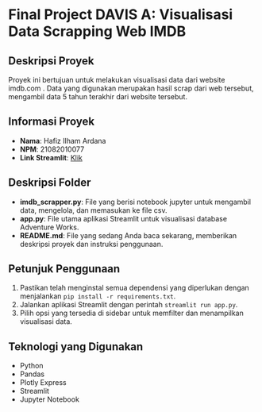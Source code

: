 # Final Project DAVIS A: Visualisasi Data Scrapping Web IMDB

## Deskripsi Proyek
Proyek ini bertujuan untuk melakukan visualisasi data dari website imdb.com . Data yang digunakan merupakan hasil scrap dari web tersebut, mengambil data 5 tahun terakhir dari website tersebut.

## Informasi Proyek
- **Nama**: Hafiz Ilham Ardana
- **NPM**: 21082010077
- **Link Streamlit**: <a href="https://hafizilhamardana077-imdb-viz.streamlit.app">Klik</a>

## Deskripsi Folder
- **imdb_scrapper.py**: File yang berisi notebook jupyter untuk mengambil data, mengelola, dan memasukan ke file csv.
- **app.py**: File utama aplikasi Streamlit untuk visualisasi database Adventure Works.
- **README.md**: File yang sedang Anda baca sekarang, memberikan deskripsi proyek dan instruksi penggunaan.

## Petunjuk Penggunaan
1. Pastikan telah menginstal semua dependensi yang diperlukan dengan menjalankan `pip install -r requirements.txt`.
2. Jalankan aplikasi Streamlit dengan perintah `streamlit run app.py`.
3. Pilih opsi yang tersedia di sidebar untuk memfilter dan menampilkan visualisasi data.

## Teknologi yang Digunakan
- Python
- Pandas
- Plotly Express
- Streamlit
- Jupyter Notebook


